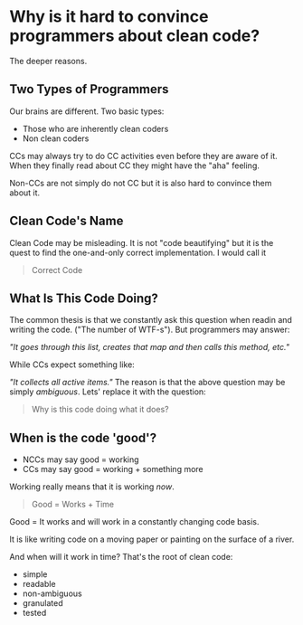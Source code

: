 # Why is it hard to convince programmers about clean code?

The deeper reasons.

## Two Types of Programmers

Our brains are different. Two basic types:

* Those who are inherently clean coders
* Non clean coders

CCs may always try to do CC activities even before they are aware of it. When they finally read about CC they might have the "aha" feeling.

Non-CCs are not simply do not CC but it is also hard to convince them about it.

## Clean Code's Name

Clean Code may be misleading. It is not "code beautifying" but it is the quest to find the one-and-only correct implementation. I would call it

> Correct Code

## What Is This Code Doing?

The common thesis is that we constantly ask this question when readin and writing the code. ("The number of WTF-s"). But programmers may answer:

*"It goes through this list, creates that map and then calls this method, etc."*

While CCs expect something like:

*"It collects all active items."*
 The reason is that the above question may be simply *ambiguous*. Lets' replace it with the question:
 
 > Why is this code doing what it does?

## When is the code 'good'?

* NCCs may say good = working
* CCs may say good = working + something more

Working really means that it is working *now*.

> Good = Works + Time 

Good = It works and will work in a constantly changing code basis. 

It is like writing code on a moving paper or painting on the surface of a river.

And when will it work in time? That's the root of clean code:
* simple
* readable
* non-ambiguous
* granulated
* tested
